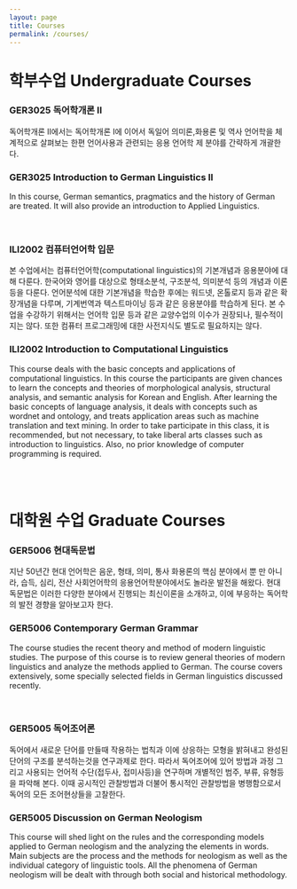 ```yaml
---
layout: page
title: Courses
permalink: /courses/
---
```

# 학부수업 Undergraduate Courses
### GER3025 독어학개론 II
독어학개론 II에서는 독어학개론 I에 이어서 독일어 의미론,화용론 및 역사 언어학을 체계적으로 살펴보는 한편 언어사용과 관련되는 응용 언어학 제 분야를 간략하게 개괄한다. <br/>

### GER3025 Introduction to German Linguistics II
In this course, German semantics, pragmatics and the history of German are treated. It will also provide an introduction to Applied Linguistics.<br/>
<br/>
<br/>
### ILI2002 컴퓨터언어학 입문
본 수업에서는 컴퓨터언어학(computational linguistics)의 기본개념과 응용분야에 대해 다룬다. 한국어와 영어를 대상으로 형태소분석, 구조분석, 의미분석 등의 개념과 이론 등을 다룬다. 언어분석에 대한 기본개념을 학습한 후에는 워드넷, 온톨로지 등과 같은 확장개념을 다루며, 기계번역과 텍스트마이닝 등과 같은 응용분야를 학습하게 된다. 본 수업을 수강하기 위해서는 언어학 입문 등과 같은 교양수업의 이수가 권장되나, 필수적이지는 않다. 또한 컴퓨터 프로그래밍에 대한 사전지식도 별도로 필요하지는 않다.<br/>

### ILI2002 Introduction to Computational Linguistics
This course deals with the basic concepts and applications of computational linguistics. In this course the participants are given chances to learn the concepts and theories of morphological analysis, structural analysis, and semantic analysis for Korean and English. After learning the basic concepts of language analysis, it deals with concepts such as wordnet and ontology, and treats application areas such as machine translation and text mining. In order to take participate in this class, it is recommended, but not necessary, to take liberal arts classes such as introduction to linguistics. Also, no prior knowledge of computer programming is required.<br/>
<br/>
<br/>
<br/>

# 대학원 수업 Graduate Courses
### GER5006 현대독문법
지난 50년간 현대 언어학은 음운, 형태, 의미, 통사 화용론의 핵심 분야에서 뿐 만 아니라, 습득, 심리, 전산 사회언어학의 응용언어학분야에서도 놀라운 발전을 해왔다. 현대 독문법은 이러한 다양한 분야에서 진행되는 최신이론을 소개하고, 이에 부응하는 독어학의 발전 경향을 알아보고자 한다.<br/>

### GER5006 Contemporary German Grammar
The course studies the recent theory and method of modern linguistic studies. The purpose of this course is to review general theories of modern linguistics and analyze the methods applied to German. The course covers extensively, some specially selected fields in German linguistics discussed recently. <br/>
<br/>
<br/>
### GER5005 독어조어론
독어에서 새로운 단어를 만들때 작용하는 법칙과 이에 상응하는 모형을 밝혀내고 완성된 단어의 구조를 분석하는것을 연구과제로 한다. 따라서 독어조어에 있어 방법과 과정 그리고 사용되는 언어적 수단(접두사, 접미사등)을 연구하며 개별적인 범주, 부류, 유형등을 파악해 본다. 이때 공시적인 관찰방법과 더불어 통시적인 관찰방법을 병행함으로서 독어의 모든 조어현상들을 고찰한다.<br/>

### GER5005 Discussion on German Neologism
This course will shed light on the rules and the corresponding models applied to German neologism and the analyzing the elements in words. Main subjects are the process and the methods for neologism as well as the individual category of linguistic tools. All the phenomena of German neologism will be dealt with through both social and historical methodology.

